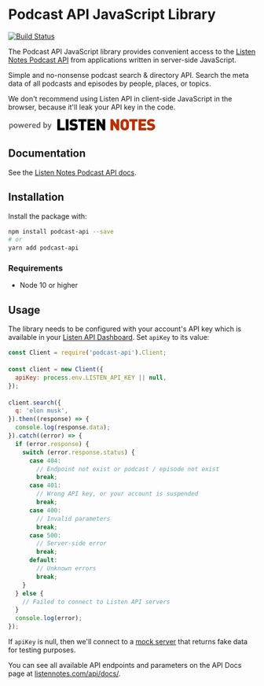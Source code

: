 # Podcast API JavaScript Library

[![Build Status](https://travis-ci.com/ListenNotes/podcast-api-js.svg?branch=main)](https://travis-ci.com/ListenNotes/podcast-api-js)

The Podcast API JavaScript library provides convenient access to the [Listen Notes Podcast API](https://www.listennotes.com/api/) from
applications written in server-side JavaScript.

Simple and no-nonsense podcast search & directory API. Search the meta data of all podcasts and episodes by people, places, or topics.

We don't recommend using Listen API in client-side JavaScript in the browser, because it'll leak your API key in the code. 

<a href="https://www.listennotes.com/api/"><img src="https://raw.githubusercontent.com/ListenNotes/ListenApiDemo/master/web/src/powered_by_listennotes.png" width="300" /></a>

## Documentation

See the [Listen Notes Podcast API docs](https://www.listennotes.com/api/docs/).


## Installation

Install the package with:
```sh
npm install podcast-api --save
# or
yarn add podcast-api
```


### Requirements

- Node 10 or higher

## Usage

The library needs to be configured with your account's API key which is
available in your [Listen API Dashboard](https://www.listennotes.com/api/dashboard/#apps). Set `apiKey` to its
value:


<!-- prettier-ignore -->
```js
const Client = require('podcast-api').Client;

const client = new Client({
  apiKey: process.env.LISTEN_API_KEY || null,
});

client.search({
  q: 'elon musk',
}).then((response) => {
  console.log(response.data);
}).catch((error) => {
  if (error.response) {
    switch (error.response.status) {
      case 404:
        // Endpoint not exist or podcast / episode not exist
        break;
      case 401:
        // Wrong API key, or your account is suspended
        break;
      case 400:
        // Invalid parameters
        break;
      case 500:
        // Server-side error
        break;
      default:
        // Unknown errors
        break;
    }
  } else {
    // Failed to connect to Listen API servers
  }
  console.log(error);
});
```

If `apiKey` is null, then we'll connect to a [mock server](https://www.listennotes.com/api/tutorials/#faq0) that returns fake data for testing purposes.

You can see all available API endpoints and parameters on the API Docs page at [listennotes.com/api/docs/](https://www.listennotes.com/api/docs/). 
